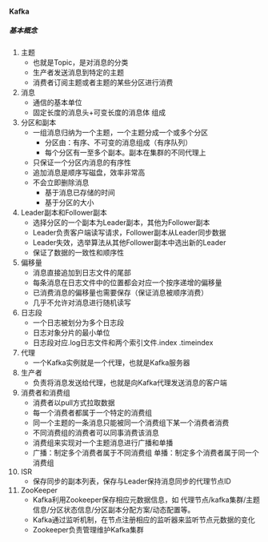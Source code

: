 #### Kafka
##### 基本概念
1. 主题
    - 也就是Topic，是对消息的分类
    - 生产者发送消息到特定的主题
    - 消费者订阅主题或者主题的某些分区进行消费
2. 消息
    - 通信的基本单位
    - 固定长度的消息头+可变长度的消息体 组成
3. 分区和副本
	- 一组消息归纳为一个主题，一个主题分成一个或多个分区
		- 分区由：有序、不可变的消息组成（有序队列）
		- 每个分区有一至多个副本。副本在集群的不同代理上
	- 只保证一个分区内消息的有序性
	- 追加消息是顺序写磁盘，效率非常高
	- 不会立即删除消息
		- 基于消息已存储的时间
		- 基于分区的大小
4. Leader副本和Follower副本
	- 选择分区的一个副本为Leader副本，其他为Follower副本
	- Leader负责客户端读写请求，Follower副本从Leader同步数据
	- Leader失效，选举算法从其他Follower副本中选出新的Leader
	- 保证了数据的一致性和顺序性
5. 偏移量
    - 消息直接追加到日志文件的尾部
    - 每条消息在日志文件中的位置都会对应一个按序递增的偏移量
    - 已消费消息的偏移量也需要保存（保证消息被顺序消费）
    - 几乎不允许对消息进行随机读写
6. 日志段
    - 一个日志被划分为多个日志段
    - 日志对象分片的最小单位
    - 日志段对应.log日志文件和两个索引文件.index .timeindex
7. 代理
    - 一个Kafka实例就是一个代理，也就是Kafka服务器
8. 生产者
    - 负责将消息发送给代理，也就是向Kafka代理发送消息的客户端
9. 消费者和消费组
    - 消费者以pull方式拉取数据
    - 每一个消费者都属于一个特定的消费组
    - 同一个主题的一条消息只能被同一个消费组下某一个消费者消费
    - 不同消费组的消费者可以同事消费该消息
    - 消费组来实现对一个主题消息进行广播和单播
    - 广播：制定多个消费者属于不同消费组 单播：制定多个消费者属于同一个消费组
1. ISR
    - 保存同步的副本列表，保存与Leader保持消息同步的代理节点ID
1. ZooKeeper
    - Kafka利用Zookeeper保存相应元数据信息，如 代理节点/kafka集群/主题信息/分区状态信息/分区副本分配方案/动态配置等。
    - Kafka通过监听机制，在节点注册相应的监听器来监听节点元数据的变化
    - Zookeeper负责管理维护Kafka集群    